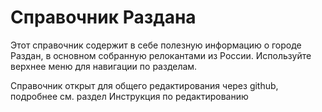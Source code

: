# Справочник Раздана

Этот справочник содержит в себе полезную информацию о городе Раздан, в основном собранную релокантами из России. Используйте верхнее меню для навигации по разделам.

Справочник открыт для общего редактирования через github, подробнее см. раздел Инструкция по редактированию



